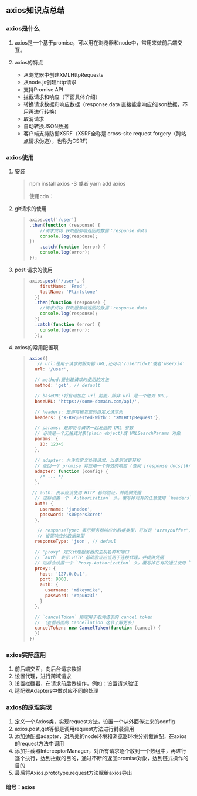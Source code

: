 ## axios知识点总结

### axios是什么

1. axios是一个基于promise，可以用在浏览器和node中，常用来做前后端交互。

2. axios的特点

   - 从浏览器中创建XMLHttpRequests
   - 从node.js创建http请求
   - 支持Promise API
   - 拦截请求和响应（下面具体介绍）
   - 转换请求数据和响应数据（response.data 直接能拿响应的json数据，不用再进行转换）
   - 取消请求
   - 自动转换JSON数据
   - 客户端支持防御XSRF（XSRF全称是 cross-site request forgery（跨站点请求伪造），也称为CSRF）

### axios使用

1. 安装

   > npm install axios -S 或者 yarn add axios
   >
   > 使用cdn：
   >
   > <script src="https://unpkg.com/axios/dist/axios.min.js"></script>

2. git请求的使用

   > ```js
   > axios.get('/user')
   > .then(function (response) {
   >     //请求成功 获取服务端返回的数据：response.data
   >     console.log(response);
   > })
   >     .catch(function (error) {
   >     console.log(error);
   > });
   > ```

3. post 请求的使用

   > ```js
   > axios.post('/user', {
   >     firstName: 'Fred',
   >     lastName: 'Flintstone'
   >   })
   >   .then(function (response) {
   >     //请求成功 获取服务端返回的数据：response.data
   >     console.log(response);
   >   })
   >   .catch(function (error) {
   >     console.log(error);
   >   });
   > ```

4. axios的常用配置项

   > ```js
   > axios({
   >    // url:是用于请求的服务器 URL,还可以'/user?id=1'或者'user/id'
   >   url: '/user',
   > 
   >   // method:是创建请求时使用的方法
   >   method: 'get', // default
   > 
   >   // baseURL:将自动加在 url 前面，除非 url 是一个绝对 URL。
   >   baseURL: 'https://some-domain.com/api/',
   > 
   >   // headers: 是即将被发送的自定义请求头
   >   headers: {'X-Requested-With': 'XMLHttpRequest'},
   > 
   >   // params: 是即将与请求一起发送的 URL 参数
   >   // 必须是一个无格式对象(plain object)或 URLSearchParams 对象
   >   params: {
   >     ID: 12345
   >   },
   > 
   >   // adapter: 允许自定义处理请求，以使测试更轻松
   >   // 返回一个 promise 并应用一个有效的响应 (查阅 [response docs](#response-		api)).
   >   adapter: function (config) {
   >     /* ... */
   >   },
   > 
   >  // auth: 表示应该使用 HTTP 基础验证，并提供凭据
   >   // 这将设置一个 `Authorization` 头，覆写掉现有的任意使用 `headers` 设置的自定义 `Authorization`头
   >   auth: {
   >     username: 'janedoe',
   >     password: 's00pers3cret'
   >   },
   > 
   >    // responseType: 表示服务器响应的数据类型，可以是 'arraybuffer', 'blob', 	  'document', 'json', 'text', 'stream'
   >    // 设置响应的数据类型
   >   responseType: 'json', // defaul
   > 
   >   // 'proxy' 定义代理服务器的主机名称和端口
   >   // `auth` 表示 HTTP 基础验证应当用于连接代理，并提供凭据
   >   // 这将会设置一个 `Proxy-Authorization` 头，覆写掉已有的通过使用 `header` 设置		的自定义 `Proxy-Authorization` 头。
   >   proxy: {
   >     host: '127.0.0.1', 
   >     port: 9000,
   >     auth: {
   >       username: 'mikeymike',
   >       password: 'rapunz3l'
   >     }
   >   },
   > 
   >   // `cancelToken` 指定用于取消请求的 cancel token
   >   // （查看后面的 Cancellation 这节了解更多）
   >   cancelToken: new CancelToken(function (cancel) {
   >   })
   > })
   > ```

### axios实际应用

1. 前后端交互，向后台请求数据
2. 设置代理，进行跨域请求
3. 设置拦截器，在请求前后做操作，例如：设置请求验证
4. 适配器Adapters中做对应不同的处理

### axios的原理实现

1. 定义一个Axios类，实现request方法，设置一个从外面传进来的config
2. axios.post,get等都是调用request方法进行封装调用
3. 添加适配器adapter，对所处的node环境和浏览器环境分别做适配，在axios的request方法中调用
4. 添加拦截器InterceptorManager，对所有请求逐个放到一个数组中，再进行逐个执行，达到拦截的目的，通过不断的返回promise对象，达到链式操作的目的
5. 最后将Axios.prototype.request方法赋给axios导出



#### 暗号：axios





